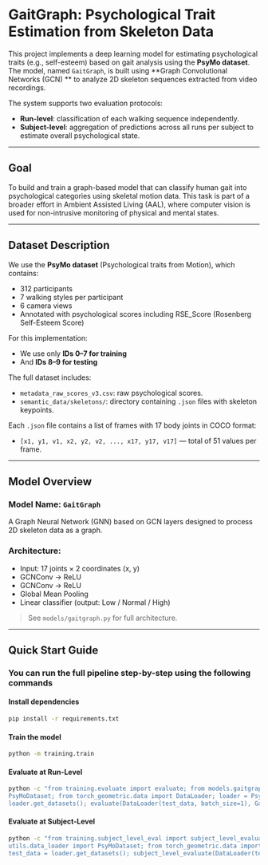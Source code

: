 # GaitGraph: Psychological Trait Estimation from Skeleton Data

This project implements a deep learning model for estimating psychological traits (e.g., self-esteem) based on gait
analysis using the **PsyMo dataset**. The model, named `GaitGraph`, is built using **Graph Convolutional Networks (GCN)
** to analyze 2D skeleton sequences extracted from video recordings.

The system supports two evaluation protocols:

- **Run-level**: classification of each walking sequence independently.
- **Subject-level**: aggregation of predictions across all runs per subject to estimate overall psychological state.

---

## Goal

To build and train a graph-based model that can classify human gait into psychological categories using skeletal motion
data. This task is part of a broader effort in Ambient Assisted Living (AAL), where computer vision is used for
non-intrusive monitoring of physical and mental states.

---

## Dataset Description

We use the **PsyMo dataset** (Psychological traits from Motion), which contains:

- 312 participants
- 7 walking styles per participant
- 6 camera views
- Annotated with psychological scores including RSE_Score (Rosenberg Self-Esteem Score)

For this implementation:

- We use only **IDs 0–7 for training**
- And **IDs 8–9 for testing**

The full dataset includes:

- `metadata_raw_scores_v3.csv`: raw psychological scores.
- `semantic_data/skeletons/`: directory containing `.json` files with skeleton keypoints.

Each `.json` file contains a list of frames with 17 body joints in COCO format:

- `[x1, y1, v1, x2, y2, v2, ..., x17, y17, v17]` — total of 51 values per frame.

---

## Model Overview

### Model Name: `GaitGraph`

A Graph Neural Network (GNN) based on GCN layers designed to process 2D skeleton data as a graph.

### Architecture:

- Input: 17 joints × 2 coordinates (x, y)
- GCNConv → ReLU
- GCNConv → ReLU
- Global Mean Pooling
- Linear classifier (output: Low / Normal / High)

> See `models/gaitgraph.py` for full architecture.

---

## Quick Start Guide

### You can run the full pipeline step-by-step using the following commands

#### Install dependencies

```bash
pip install -r requirements.txt
```

#### Train the model

```bash
python -m training.train
```

#### Evaluate at Run-Level

```bash
python -c "from training.evaluate import evaluate; from models.gaitgraph import GaitGraph; from utils.data_loader import
PsyMoDataset; from torch_geometric.data import DataLoader; loader = PsyMoDataset(); _, test_data =
loader.get_datasets(); evaluate(DataLoader(test_data, batch_size=1), GaitGraph())"
```

#### Evaluate at Subject-Level

```bash
python -c "from training.subject_level_eval import subject_level_evaluate; from models.gaitgraph import GaitGraph; from
utils.data_loader import PsyMoDataset; from torch_geometric.data import DataLoader; loader = PsyMoDataset(); _,
test_data = loader.get_datasets(); subject_level_evaluate(DataLoader(test_data, batch_size=1), GaitGraph())"
```